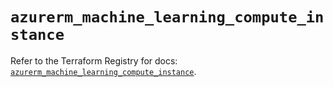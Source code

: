 # `azurerm_machine_learning_compute_instance`

Refer to the Terraform Registry for docs: [`azurerm_machine_learning_compute_instance`](https://registry.terraform.io/providers/hashicorp/azurerm/4.9.0/docs/resources/machine_learning_compute_instance).
